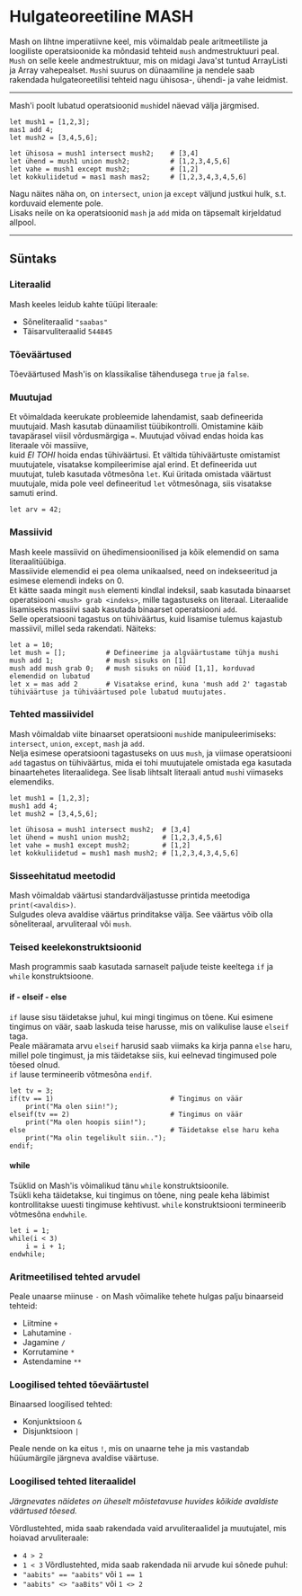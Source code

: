 # Hulgateoreetiline MASH

Mash on lihtne imperatiivne keel, mis võimaldab peale aritmeetiliste ja loogiliste operatsioonide ka
mõndasid tehteid `mush` andmestruktuuri peal.
`Mush` on selle keele andmestruktuur, mis on midagi Java'st tuntud ArrayListi ja Array vahepealset.
`Mush`i suurus on dünaamiline ja nendele saab rakendada hulgateoreetilisi tehteid nagu ühisosa-, ühendi- ja vahe leidmist.

---

Mash'i poolt lubatud operatsioonid `mush`idel näevad välja järgmised.
```
let mush1 = [1,2,3];
mas1 add 4;
let mush2 = [3,4,5,6];

let ühisosa = mush1 intersect mush2;    # [3,4]
let ühend = mush1 union mush2;          # [1,2,3,4,5,6]
let vahe = mush1 except mush2;          # [1,2]
let kokkuliidetud = mas1 mash mas2;     # [1,2,3,4,3,4,5,6]
```
Nagu näites näha on, on `intersect`, `union` ja `except` väljund justkui hulk, s.t. korduvaid elemente pole.  
Lisaks neile on ka operatsioonid `mash` ja `add` mida on täpsemalt kirjeldatud allpool. 

---

## Süntaks
### Literaalid
Mash keeles leidub kahte tüüpi literaale:
* Sõneliteraalid `"saabas"`
* Täisarvuliteraalid `544845`
### Tõeväärtused
Tõeväärtused Mash'is on klassikalise tähendusega `true` ja `false`.
### Muutujad
Et võimaldada keerukate probleemide lahendamist, saab defineerida muutujaid. Mash kasutab dünaamilist tüübikontrolli.
Omistamine käib tavapärasel viisil võrdusmärgiga `=`. Muutujad võivad endas hoida kas literaale või massiive,  
kuid _EI TOHI_ hoida endas tühiväärtusi. Et vältida tühiväärtuste omistamist muutujatele, visatakse kompileerimise ajal erind.
Et defineerida uut muutujat, tuleb kasutada võtmesõna `let`. Kui üritada omistada väärtust muutujale, mida pole veel defineeritud `let` võtmesõnaga, siis visatakse samuti erind.
```
let arv = 42;
```
### Massiivid
Mash keele massiivid on ühedimensioonilised ja kõik elemendid on sama literaalitüübiga.  
Massiivide elemendid ei pea olema unikaalsed, need on indekseeritud ja esimese elemendi indeks on 0.  
Et kätte saada mingit `mush` elementi kindlal indeksil, saab kasutada binaarset operatsiooni `<mush> grab <indeks>`,
mille tagastuseks on literaal.
Literaalide lisamiseks massiivi saab kasutada binaarset operatsiooni `add`.  
Selle operatsiooni tagastus on tühiväärtus, kuid lisamise tulemus kajastub massiivil, millel seda rakendati.
Näiteks:
```
let a = 10;     
let mush = [];          # Defineerime ja algväärtustame tühja mushi
mush add 1;             # mush sisuks on [1]
mush add mush grab 0;   # mush sisuks on nüüd [1,1], korduvad elemendid on lubatud
let x = mas add 2       # Visatakse erind, kuna 'mush add 2' tagastab tühiväärtuse ja tühiväärtused pole lubatud muutujates.
```
### Tehted massiividel
Mash võimaldab viite binaarset operatsiooni `mush`ide manipuleerimiseks: `intersect`, `union`, `except`, `mash` ja `add`.  
Nelja esimese operatsiooni tagastuseks on uus `mush`, ja viimase operatsiooni `add` tagastus on tühiväärtus, mida ei 
tohi muutujatele omistada ega kasutada binaartehetes literaalidega. See 
lisab lihtsalt literaali antud `mush`i viimaseks elemendiks.
```
let mush1 = [1,2,3];
mush1 add 4;
let mush2 = [3,4,5,6];

let ühisosa = mush1 intersect mush2;  # [3,4]
let ühend = mush1 union mush2;        # [1,2,3,4,5,6]
let vahe = mush1 except mush2;        # [1,2]
let kokkuliidetud = mush1 mash mush2; # [1,2,3,4,3,4,5,6]
```
### Sisseehitatud meetodid
Mash võimaldab väärtusi standardväljastusse printida meetodiga `print(<avaldis>)`.  
Sulgudes oleva avaldise väärtus prinditakse välja. See väärtus võib olla sõneliteraal, arvuliteraal või `mush`.
### Teised keelekonstruktsioonid
Mash programmis saab kasutada sarnaselt paljude teiste keeltega `if` ja `while` konstruktsioone.  
#### if - elseif - else
`if` lause sisu täidetakse juhul, kui mingi tingimus on tõene. Kui esimene tingimus on väär, saab laskuda teise harusse, mis on valikulise lause `elseif` taga.  
Peale määramata arvu `elseif` harusid saab viimaks ka kirja panna `else` haru, millel pole tingimust, ja mis täidetakse siis, kui eelnevad tingimused pole tõesed olnud.  
`if` lause termineerib võtmesõna `endif`. 
```
let tv = 3;
if(tv == 1)                             # Tingimus on väär
    print("Ma olen siin!");
elseif(tv == 2)                         # Tingimus on väär
    print("Ma olen hoopis siin!");
else                                    # Täidetakse else haru keha
    print("Ma olin tegelikult siin..");
endif;
```
#### while
Tsüklid on Mash'is võimalikud tänu `while` konstruktsioonile.  
Tsükli keha täidetakse, kui tingimus on tõene, ning peale keha läbimist kontrollitakse uuesti tingimuse kehtivust.
`while` konstruktsiooni termineerib võtmesõna `endwhile`.
```
let i = 1;
while(i < 3)
    i = i + 1;
endwhile;
```
### Aritmeetilised tehted arvudel
Peale unaarse miinuse `-` on Mash võimalike tehete hulgas palju binaarseid tehteid:
* Liitmine `+`
* Lahutamine `-`
* Jagamine `/`
* Korrutamine `*`
* Astendamine `**`
### Loogilised tehted tõeväärtustel
Binaarsed loogilised tehted:
* Konjunktsioon `&`
* Disjunktsioon `|`
  
Peale nende on ka eitus `!`, mis on unaarne tehe ja mis vastandab hüüumärgile järgneva avaldise väärtuse.
### Loogilised tehted literaalidel
_Järgnevates näidetes on üheselt mõistetavuse huvides kõikide avaldiste väärtused tõesed._

Võrdlustehted, mida saab rakendada vaid arvuliteraalidel ja muutujatel, mis hoiavad arvuliteraale:
* `4 > 2`
* `1 < 3`
Võrdlustehted, mida saab rakendada nii arvude kui sõnede puhul:
* `"aabits" == "aabits"` või `1 == 1`
* `"aabits" <> "aaBits"` või `1 <> 2`